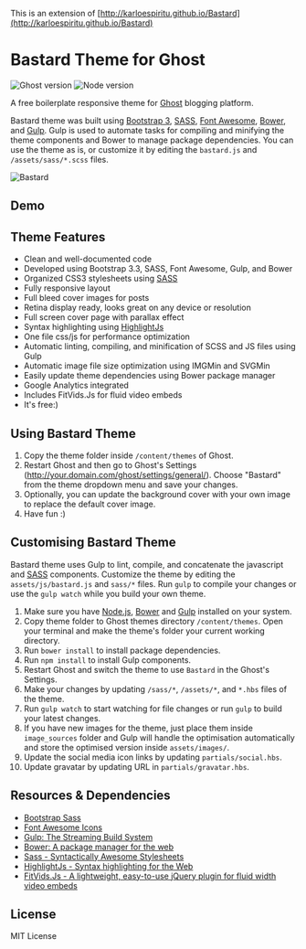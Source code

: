 This is an extension of [http://karloespiritu.github.io/Bastard](http://karloespiritu.github.io/Bastard)



Bastard Theme for Ghost
==================

![Ghost version](https://img.shields.io/badge/Ghost-0.8.x-brightgreen.svg?style=flat-square)
![Node version](https://img.shields.io/badge/Node-%5Ev4.2-brightgreen.svg)

A free boilerplate responsive theme for [Ghost](https://ghost.org) blogging platform.

Bastard theme was built using [Bootstrap 3](http://getbootstrap.com/), [SASS](http://sass-lang.com), [Font Awesome](http://fortawesome.github.io/Font-Awesome/), [Bower](http://bower.io/), and [Gulp](http://gulpjs.com/). Gulp is used to automate tasks for compiling and minifying the theme components and Bower to manage package dependencies. You can use the theme as is, or customize it by editing the `bastard.js` and `/assets/sass/*.scss` files.

![Bastard](http://f.cl.ly/items/3f2X3p2K2A1E1z263k2K/bastard-sample2.png)

## Demo



## Theme Features

* Clean and well-documented code
* Developed using Bootstrap 3.3, SASS, Font Awesome, Gulp, and Bower
* Organized CSS3 stylesheets using [SASS](http://sass-lang.com)
* Fully responsive layout
* Full bleed cover images for posts
* Retina display ready, looks great on any device or resolution
* Full screen cover page with parallax effect
* Syntax highlighting using [HighlightJs](http://highlightjs.org)
* One file css/js for performance optimization
* Automatic linting, compiling, and minification of SCSS and JS files using Gulp
* Automatic image file size optimization using IMGMin and SVGMin
* Easily update theme dependencies using Bower package manager
* Google Analytics integrated
* Includes FitVids.Js for fluid video embeds
* It's free:)

## Using Bastard Theme

1. Copy the theme folder inside `/content/themes` of Ghost.
2. Restart Ghost and then go to Ghost's Settings (http://your.domain.com/ghost/settings/general/). Choose "Bastard" from the theme dropdown menu and save your changes.
3. Optionally, you can update the background cover with your own image to replace the default cover image.
4. Have fun :)

## Customising Bastard Theme

Bastard theme uses Gulp to lint, compile, and concatenate the javascript and [SASS](http://sass-lang.com/) components. Customize the theme by editing the `assets/js/bastard.js` and `sass/*` files. Run `gulp` to compile your changes or use the `gulp watch` while you build your own theme.

1. Make sure you have [Node.js](http://nodejs.org), [Bower](http://bower.io) and [Gulp](gulpjs.com) installed on your system.
2. Copy theme folder to Ghost themes directory `/content/themes`. Open your terminal and make the theme's folder your current working directory.
3. Run `bower install` to install package dependencies.
4. Run `npm install` to install Gulp components.
5. Restart Ghost and switch the theme to use `Bastard` in the Ghost's Settings.
7. Make your changes by updating `/sass/*`, `/assets/*`, and `*.hbs` files of the theme.
6. Run `gulp watch` to start watching for file changes or run `gulp` to build your latest changes.
7. If you have new images for the theme, just place them inside `image_sources` folder and Gulp will handle the optimisation automatically and store the optimised version inside `assets/images/`.
8. Update the social media icon links by updating `partials/social.hbs`.
9. Update gravatar by updating URL in `partials/gravatar.hbs`.

## Resources & Dependencies

- [Bootstrap Sass](https://github.com/twbs/bootstrap-sass)
- [Font Awesome Icons](http://fortawesome.github.io/Font-Awesome/icons/)
- [Gulp: The Streaming Build System](http://gulpjs.com)
- [Bower: A package manager for the web](http://bower.io)
- [Sass - Syntactically Awesome Stylesheets](http://sass-lang.com/)
- [HighlightJs - Syntax highlighting for the Web](http://highlightjs.org)
- [FitVids.Js - A lightweight, easy-to-use jQuery plugin for fluid width video embeds](http://fitvidsjs.com/)


## License

MIT License
